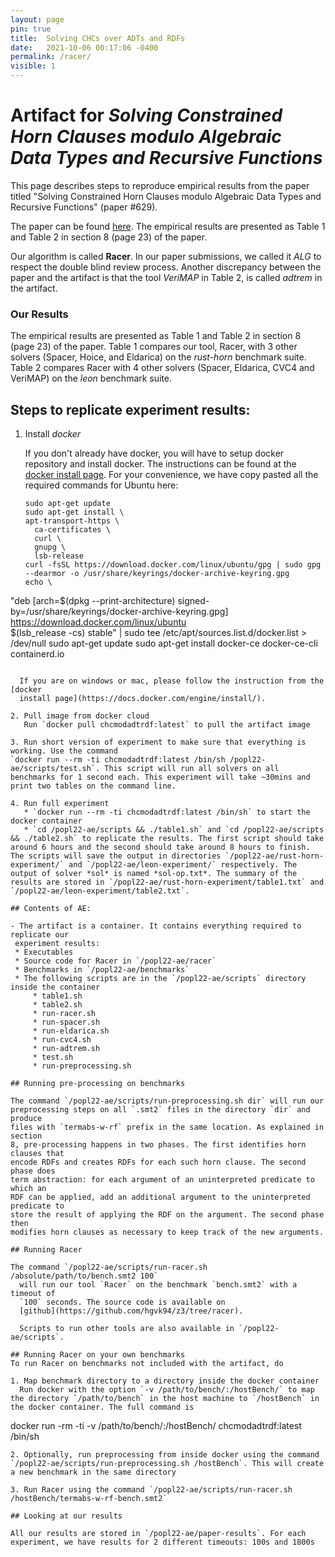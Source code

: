 ```yaml
---
layout: page
pin: true
title:  Solving CHCs over ADTs and RDFs
date:   2021-10-06 00:17:06 -0400
permalink: /racer/
visible: 1
---
```


# Artifact for *Solving Constrained Horn Clauses modulo Algebraic Data Types and Recursive Functions*

This page describes steps to reproduce empirical results from the paper titled
"Solving Constrained Horn Clauses modulo Algebraic Data Types and Recursive
Functions" (paper #629).

The paper can be found [here](/assets/racer/popl22-paper629.pdf). The empirical
results are presented as Table 1 and Table 2 in section 8 (page 23) of the
paper.

Our algorithm is called **Racer**. In our paper submissions, we called it *ALG*
to respect the double blind review process. Another discrepancy between the
paper and the artifact is that the tool *VeriMAP* in Table 2, is called
*adtrem* in the artifact.

### Our Results
The empirical results are presented as Table 1 and Table 2 in section 8 (page
23) of the paper. Table 1 compares our tool, Racer, with 3 other solvers
(Spacer, Hoice, and Eldarica) on the *rust-horn* benchmark suite. Table 2
compares Racer with 4 other solvers (Spacer, Eldarica, CVC4 and VeriMAP) on the
*leon* benchmark suite.

## Steps to replicate experiment results:

1. Install *docker*

   If you don't already have docker, you will have to setup docker repository and install docker. The instructions can be found at the [docker install page](https://docs.docker.com/engine/install/). For your convenience, we have copy pasted all the required commands for Ubuntu here:
   ```
   sudo apt-get update
   sudo apt-get install \
   apt-transport-https \
     ca-certificates \
     curl \
     gnupg \
     lsb-release
   curl -fsSL https://download.docker.com/linux/ubuntu/gpg | sudo gpg --dearmor -o /usr/share/keyrings/docker-archive-keyring.gpg
   echo \
  "deb [arch=$(dpkg --print-architecture) signed-by=/usr/share/keyrings/docker-archive-keyring.gpg] https://download.docker.com/linux/ubuntu \
    $(lsb_release -cs) stable" | sudo tee /etc/apt/sources.list.d/docker.list > /dev/null
   sudo apt-get update
   sudo apt-get install docker-ce docker-ce-cli containerd.io
 ```
   
   If you are on windows or mac, please follow the instruction from the [docker
   install page](https://docs.docker.com/engine/install/).
   
2. Pull image from docker cloud
    Run `docker pull chcmodadtrdf:latest` to pull the artifact image

3. Run short version of experiment to make sure that everything is working. Use the command   
`docker run --rm -ti chcmodadtrdf:latest /bin/sh /popl22-ae/scripts/test.sh`. This script will run all solvers on all benchmarks for 1 second each. This experiment will take ~30mins and print two tables on the command line.

4. Run full experiment
    * `docker run --rm -ti chcmodadtrdf:latest /bin/sh` to start the docker container
    * `cd /popl22-ae/scripts && ./table1.sh` and `cd /popl22-ae/scripts && ./table2.sh` to replicate the results. The first script should take around 6 hours and the second should take around 8 hours to finish. The scripts will save the output in directories `/popl22-ae/rust-horn-experiment/` and `/popl22-ae/leon-experiment/` respectively. The output of solver *sol* is named *sol-op.txt*. The summary of the results are stored in `/popl22-ae/rust-horn-experiment/table1.txt` and `/popl22-ae/leon-experiment/table2.txt`. 

## Contents of AE:

- The artifact is a container. It contains everything required to replicate our
  experiment results:
  * Executables
  * Source code for Racer in `/popl22-ae/racer`
  * Benchmarks in `/popl22-ae/benchmarks`
  * The following scripts are in the `/popl22-ae/scripts` directory inside the container 
      * table1.sh
      * table2.sh
      * run-racer.sh
      * run-spacer.sh
      * run-eldarica.sh
      * run-cvc4.sh
      * run-adtrem.sh
      * test.sh
      * run-preprocessing.sh

## Running pre-processing on benchmarks

The command `/popl22-ae/scripts/run-preprocessing.sh dir` will run our
preprocessing steps on all `.smt2` files in the directory `dir` and produce
files with `termabs-w-rf` prefix in the same location. As explained in section
8, pre-processing happens in two phases. The first identifies horn clauses that
encode RDFs and creates RDFs for each such horn clause. The second phase does
term abstraction: for each argument of an uninterpreted predicate to which an
RDF can be applied, add an additional argument to the uninterpreted predicate to
store the result of applying the RDF on the argument. The second phase then
modifies horn clauses as necessary to keep track of the new arguments.
  
## Running Racer

The command `/popl22-ae/scripts/run-racer.sh /absolute/path/to/bench.smt2 100`
   will run our tool `Racer` on the benchmark `bench.smt2` with a timeout of
   `100` seconds. The source code is available on
   [github](https://github.com/hgvk94/z3/tree/racer).
   
   Scripts to run other tools are also available in `/popl22-ae/scripts`. 
   
## Running Racer on your own benchmarks
To run Racer on benchmarks not included with the artifact, do

1. Map benchmark directory to a directory inside the docker container
   Run docker with the option `-v /path/to/bench/:/hostBench/` to map the directory `/path/to/bench` in the host machine to `/hostBench` in the docker container. The full command is 
   ```
   docker run -rm -ti -v /path/to/bench/:/hostBench/ chcmodadtrdf:latest /bin/sh
   ```
2. Optionally, run preprocessing from inside docker using the command `/popl22-ae/scripts/run-preprocessing.sh /hostBench`. This will create a new benchmark in the same directory

3. Run Racer using the command `/popl22-ae/scripts/run-racer.sh /hostBench/termabs-w-rf-bench.smt2`

## Looking at our results

All our results are stored in `/popl22-ae/paper-results`. For each experiment, we have results for 2 different timeouts: 100s and 1800s
